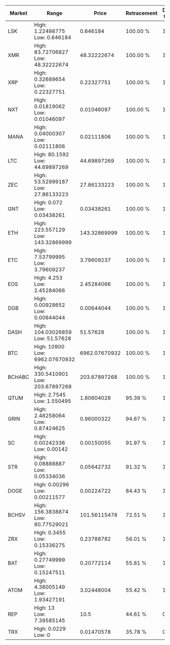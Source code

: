 | Market | Range | Price| Retracement | Doubles to 50% |
| --- | --- | --- | --- | --- |
| LSK | High: 1.22498775<br />Low: 0.646184 | 0.646184 | 100.00 % | 1.45 |
| XMR | High: 83.72706827<br />Low: 48.32222674 | 48.32222674 | 100.00 % | 1.37 |
| XRP | High: 0.32689654<br />Low: 0.22327751 | 0.22327751 | 100.00 % | 1.23 |
| NXT | High: 0.01819062<br />Low: 0.01046097 | 0.01046097 | 100.00 % | 1.37 |
| MANA | High: 0.04000307<br />Low: 0.02111806 | 0.02111806 | 100.00 % | 1.45 |
| LTC | High: 80.1592<br />Low: 44.69897269 | 44.69897269 | 100.00 % | 1.40 |
| ZEC | High: 53.52999187<br />Low: 27.86133223 | 27.86133223 | 100.00 % | 1.46 |
| GNT | High: 0.072<br />Low: 0.03438261 | 0.03438261 | 100.00 % | 1.55 |
| ETH | High: 223.557129<br />Low: 143.32869999 | 143.32869999 | 100.00 % | 1.28 |
| ETC | High: 7.53799995<br />Low: 3.79609237 | 3.79609237 | 100.00 % | 1.49 |
| EOS | High: 4.253<br />Low: 2.45284066 | 2.45284066 | 100.00 % | 1.37 |
| DGB | High: 0.00928652<br />Low: 0.00644044 | 0.00644044 | 100.00 % | 1.22 |
| DASH | High: 104.03026859<br />Low: 51.57628 | 51.57628 | 100.00 % | 1.51 |
| BTC | High: 10900<br />Low: 6962.07670932 | 6962.07670932 | 100.00 % | 1.28 |
| BCHABC | High: 330.5410901<br />Low: 203.67897268 | 203.67897268 | 100.00 % | 1.31 |
| QTUM | High: 2.7545<br />Low: 1.550495 | 1.60604028 | 95.39 % | 1.34 |
| GRIN | High: 2.48258064<br />Low: 0.87424625 | 0.96000322 | 94.67 % | 1.75 |
| SC | High: 0.00242336<br />Low: 0.00142 | 0.00150055 | 91.97 % | 1.28 |
| STR | High: 0.08888887<br />Low: 0.05334036 | 0.05642732 | 91.32 % | 1.26 |
| DOGE | High: 0.00296<br />Low: 0.00211577 | 0.00224722 | 84.43 % | 1.13 |
| BCHSV | High: 156.3838874<br />Low: 80.77529021 | 101.56115478 | 72.51 % | 1.17 |
| ZRX | High: 0.3455<br />Low: 0.15336275 | 0.23788782 | 56.01 % | 1.05 |
| BAT | High: 0.27749999<br />Low: 0.15247511 | 0.20772114 | 55.81 % | 1.03 |
| ATOM | High: 4.38005149<br />Low: 1.93427191 | 3.02448004 | 55.42 % | 1.04 |
| REP | High: 13<br />Low: 7.39585145 | 10.5 | 44.61 % | 0.00 |
| TRX | High: 0.0229<br />Low: 0 | 0.01470578 | 35.78 % | 0.00 |
